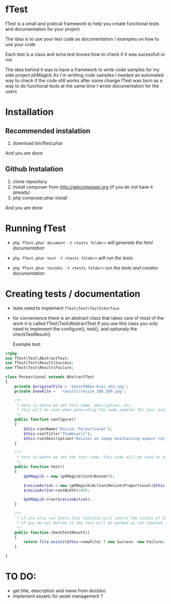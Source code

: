 fTest
=================
fTest is a small and pratical framework to help you create functional tests and documentation for your project

The idea is to use your test code as documentation / examples on how to use your code

Each test is a class and echa test knows how to check if it was sucessfull or not

The idea behind it was to have a framework to write code samples for my side project phMagick
As I'm writting code samples I needed an automated way to check if the code still works after some change
fTest was born as a way to do functional tests at the same time I wrote documentation for the users

Installation
===

Recommended instalation
------------
1. download bin/ftest.phar

And you are done

Github Instalation
------------
1. clone repository
2. install composer from http://getcomposer.org (if you do not have it already) 
3. php composer.phar install

And you are done

Running fTest
=====
* ```php fTest.phar document -t <tests folder>``` _will generate the html documentation_

* ```php fTest.phar test -t <tests folder>``` _will run the tests_

* ```php fTest.phar testdoc -t <tests folder>``` _run the tests and creates documentation_

Creating tests / documentation
====

* tests need to implement ```fTest\Test\TestInterface```
* for convenience there is an abstract class that takes care of most of the work
  it is called fTest\Test\AbstractTest
  If you use this class you only need to implement the configure(), test(), and optionaly the checkTestResult()
  
  Example test:

```php
<?php
use fTest\Test\AbstractTest;
use fTest\Test\Result\Success;
use fTest\Test\Result\Failure;

class Porportional extends AbstractTest
{
    private $originalFile = 'data/500px-Kiwi_aka.jpg';
    private $newFile =  'results/resize_100_100.jpg';

    /**
     * here is where we set test name, description, etc..
     * this will be used when generating the code samples for your project
     */
    public function configure()
    {
        $this->setName("Resize: Porportional");
        $this->setTitle("Thumbnails");
        $this->setDescription("Resizes an image maintaining aspect ratio");
    }

    /**
     * here is where we set the test code, this code will be used as a sample
     */
    public function test()
    {
        $phMagick = new \phMagick\Core\Runner();

        $resizeAction = new \phMagick\Action\Resize\Proportional($this->originalFile, $this->newFile);
        $resizeAction->setWidth(100);

        $phMagick->run($resizeAction);
    }

    /**
     * if you also run tests this function will return the status of the test
     * if you do not define it the test will be marked as not checked (failed!)
     */
    public function checkTestResult()
    {
        return file_exists($this->newFile) ? new Success: new Failure;
    }

}
```


TO DO:
====
* get title, description and name from docbloc
* implement assetic for asset management ?